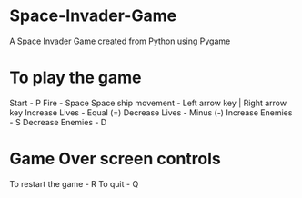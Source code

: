 # Space-Invader-Game
A Space Invader Game created from Python using Pygame

# To play the game
Start - P
Fire - Space
Space ship movement - Left arrow key | Right arrow key
Increase Lives - Equal (=)
Decrease Lives - Minus (-)
Increase Enemies - S
Decrease Enemies - D

# Game Over screen controls
To restart the game - R
To quit - Q
